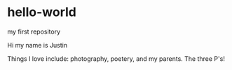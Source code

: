 # hello-world
my first repository

Hi my name is Justin

Things I love include: photography, poetery, and my parents. The three P's!
